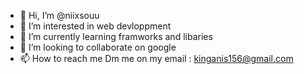 - 👋 Hi, I’m @niixsouu
- 👀 I’m interested in web devloppment
- 🌱 I’m currently learning framworks and libaries
- 💞️ I’m looking to collaborate on google
- 📫 How to reach me Dm me on my email : kinganis156@gmail.com
<!---
niixsouu/niixsouu is a ✨ special ✨ repository because its `README.md` (this file) appears on your GitHub profile.
You can click the Preview link to take a look at your changes.
--->
